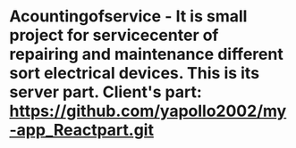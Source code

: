 # Acountingofservice - It is small project for servicecenter of repairing and maintenance different sort electrical devices. This is its server part. Client's part: https://github.com/yapollo2002/my-app_Reactpart.git

